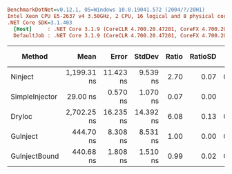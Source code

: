 ``` ini

BenchmarkDotNet=v0.12.1, OS=Windows 10.0.19041.572 (2004/?/20H1)
Intel Xeon CPU E5-2637 v4 3.50GHz, 2 CPU, 16 logical and 8 physical cores
.NET Core SDK=3.1.403
  [Host]     : .NET Core 3.1.9 (CoreCLR 4.700.20.47201, CoreFX 4.700.20.47203), X64 RyuJIT
  DefaultJob : .NET Core 3.1.9 (CoreCLR 4.700.20.47201, CoreFX 4.700.20.47203), X64 RyuJIT


```
|         Method |        Mean |     Error |    StdDev | Ratio | RatioSD |  Gen 0 | Gen 1 | Gen 2 | Allocated |
|--------------- |------------:|----------:|----------:|------:|--------:|-------:|------:|------:|----------:|
|        Ninject | 1,199.31 ns | 11.423 ns |  9.539 ns |  2.70 |    0.07 | 0.1354 |     - |     - |    1064 B |
| SimpleInjector |    29.00 ns |  0.570 ns |  1.070 ns |  0.07 |    0.00 |      - |     - |     - |         - |
|         DryIoc | 2,702.25 ns | 16.235 ns | 14.392 ns |  6.08 |    0.13 | 0.3967 |     - |     - |    3120 B |
|       GuInject |   444.70 ns |  8.308 ns |  8.531 ns |  1.00 |    0.00 | 0.0467 |     - |     - |     368 B |
|  GuInjectBound |   440.68 ns |  1.808 ns |  1.510 ns |  0.99 |    0.02 | 0.0467 |     - |     - |     368 B |
